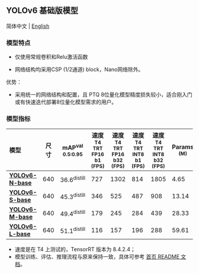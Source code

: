 ## YOLOv6 基础版模型

简体中文 | [English](./README.md)

### 模型特点

- 仅使用常规卷积和Relu激活函数

- 网络结构均采用CSP (1/2通道) block，Nano网络除外。

优势：
- 采用统一的网络结构和配置，且 PTQ 8位量化模型精度损失较小，适合刚入门或有快速迭代部署8位量化模型需求的用户。


### 模型指标

| 模型 | 尺寸 | mAP<sup>val<br/>0.5:0.95 | 速度<sup>T4<br/>TRT FP16 b1 <br/>(FPS) | 速度<sup>T4<br/>TRT FP16 b32 <br/>(FPS) | 速度<sup>T4<br/>TRT INT8 b1 <br/>(FPS) | 速度<sup>T4<br/>TRT INT8 b32 <br/>(FPS) | Params<br/><sup> (M) | FLOPs<br/><sup> (G) |
| :--------------------------------------------------------------------------------------------- | --- | ----------------- | ----- | ---- | ---- | ---- | ----- | ------ |
| [**YOLOv6-N-base**](https://github.com/meituan/YOLOv6/releases/download/0.3.0/yolov6n_base.pt) | 640 | 36.6<sup>distill  | 727   | 1302 | 814  | 1805 | 4.65  | 11.46  |
| [**YOLOv6-S-base**](https://github.com/meituan/YOLOv6/releases/download/0.3.0/yolov6s_base.pt) | 640 | 45.3<sup>distill  | 346   | 525  | 487  | 908  | 13.14 | 30.6   |
| [**YOLOv6-M-base**](https://github.com/meituan/YOLOv6/releases/download/0.3.0/yolov6m_base.pt) | 640 | 49.4<sup>distill  | 179   | 245  | 284  | 439  | 28.33 | 72.30  |
| [**YOLOv6-L-base**](https://github.com/meituan/YOLOv6/releases/download/0.3.0/yolov6l_base.pt) | 640 | 51.1<sup>distill  | 116   | 157  | 196  | 288  | 59.61 | 150.89 |

- 速度是在 T4 上测试的，TensorRT 版本为 8.4.2.4；
- 模型训练、评估、推理流程与原来保持一致，具体可参考 [首页 README 文档](https://github.com/meituan/YOLOv6/blob/main/README_cn.md#%E5%BF%AB%E9%80%9F%E5%BC%80%E5%A7%8B)。
